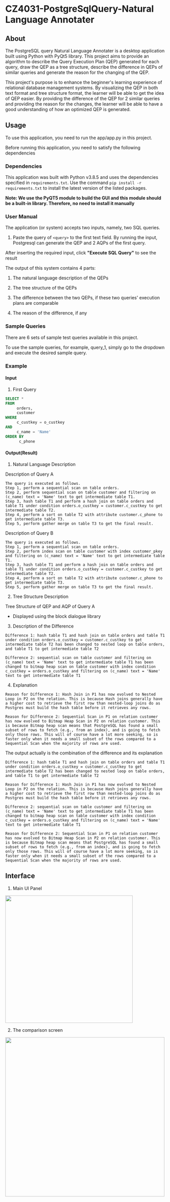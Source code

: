 # CZ4031-PostgreSqlQuery-Natural Language Annotater

## About

The PostgreSQL query Natural Language Annotater is a desktop application built using Python with PyQt5 library. This project aims to provide an algorithm to describe the Query Execution Plan (QEP) generated for each query, draw the QEP as a tree structure, describe the difference in QEPs of similar queries and generate the reason for the changing of the QEP.

This project's purpose is to enhance the beginner's learning experience of relational database management systems. By visualizing the QEP in both text format and tree structure format, the learner will be able to get the idea of QEP easier. By providing the difference of the QEP for 2 similar queries and providing the reason for the changes, the learner will be able to have a good understanding of how an optimized QEP is generated.


## Usage

To use this application, you need to run the app/app.py in this project.

Before running this application, you need to satisfy the following dependencies


### Dependencies

This application was built with Python v3.8.5 and uses the dependencies specified in `requirements.txt`. Use the command `pip install -r requirements.txt` to install the latest version of the listed packages.

**Note: We use the PyQT5 module to build the GUI and this module should be a built-in library. Therefore, no need to install it manually**

### User Manual

The application (or system) accepts two inputs, namely, two SQL queries.

1. Paste the query of `<query>` to the first text field. By running the input, Postgresql can generate the QEP and 2 AQPs of the first query.

After inserting the required input, click **"Execute SQL Query"** to see the result

The output of this system contains 4 parts:
1. The natural language description of the QEPs

2. The tree structure of the QEPs

3. The difference between the two QEPs, if these two queries' execution plans are comparable

4. The reason of the difference, if any

### Sample Queries

There are 6 sets of sample test queries available in this project.

To use the sample queries, for example, query_1, simply go to the dropdown and execute the desired sample query. 
### Example

#### Input
1. First Query

```sql
SELECT *
FROM 
     orders,
     customer
WHERE
     c_custkey = o_custkey
AND
     c_name = 'Name'
ORDER BY
      c_phone  
```

#### Output(Result)

1. Natural Language Description

Description of Query A
```
The query is executed as follows.
Step 1, perform a sequential scan on table orders.
Step 2, perform sequential scan on table customer and filtering on (c_name) text = 'Name' text to get intermediate table T1.
Step 3, hash table T1 and perform a hash join on table orders and table T1 under condition orders.o_custkey = customer.c_custkey to get intermediate table T2.
Step 4, perform a sort on table T2 with attribute customer.c_phone to get intermediate table T3.
Step 5, perform gather merge on table T3 to get the final result.
```

Description of Query B
```
The query is executed as follows.
Step 1, perform a sequential scan on table orders.
Step 2, perform index scan on table customer with index customer_pkey and filtering on (c_name) text = 'Name' text to get intermediate table T1.
Step 3, hash table T1 and perform a hash join on table orders and table T1 under condition orders.o_custkey = customer.c_custkey to get intermediate table T2.
Step 4, perform a sort on table T2 with attribute customer.c_phone to get intermediate table T3.
Step 5, perform gather merge on table T3 to get the final result.
```

2. Tree Structure Description

Tree Structure of QEP and AQP of Query A
- Displayed using the block dialogue library

3. Description of the Difference

```
Difference 1: hash table T1 and hash join on table orders and table T1 under condition orders.o_custkey = customer.c_custkey to get intermediate table T2 has been changed to nested loop on table orders, and table T1 to get intermediate table T2

Difference 2: sequential scan on table customer and filtering on (c_name) text = 'Name' text to get intermediate table T1 has been changed to bitmap heap scan on table customer with index condition c_custkey = orders.o_custkey and filtering on (c_name) text = 'Name' text to get intermediate table T1
```

4. Explanation

```
Reason for Difference 1: Hash Join in P1 has now evolved to Nested Loop in P2 on the relation. This is because Hash joins generally have a higher cost to retrieve the first row than nested-loop joins do as Postgres must build the hash table before it retrieves any rows. 

Reason for Difference 2: Sequential Scan in P1 on relation customer has now evolved to Bitmap Heap Scan in P2 on relation customer. This is because Bitmap heap scan means that PostgreSQL has found a small subset of rows to fetch (e.g., from an index), and is going to fetch only those rows. This will of course have a lot more seeking, so is faster only when it needs a small subset of the rows compared to a Sequential Scan when the majority of rows are used. 
```

The output actually is the combination of the difference and its explanation
```
Difference 1: hash table T1 and hash join on table orders and table T1 under condition orders.o_custkey = customer.c_custkey to get intermediate table T2 has been changed to nested loop on table orders, and table T1 to get intermediate table T2

Reason for Difference 1: Hash Join in P1 has now evolved to Nested Loop in P2 on the relation. This is because Hash joins generally have a higher cost to retrieve the first row than nested-loop joins do as Postgres must build the hash table before it retrieves any rows. 

Difference 2: sequential scan on table customer and filtering on (c_name) text = 'Name' text to get intermediate table T1 has been changed to bitmap heap scan on table customer with index condition c_custkey = orders.o_custkey and filtering on (c_name) text = 'Name' text to get intermediate table T1

Reason for Difference 2: Sequential Scan in P1 on relation customer has now evolved to Bitmap Heap Scan in P2 on relation customer. This is because Bitmap heap scan means that PostgreSQL has found a small subset of rows to fetch (e.g., from an index), and is going to fetch only those rows. This will of course have a lot more seeking, so is faster only when it needs a small subset of the rows compared to a Sequential Scan when the majority of rows are used. 
```

## Interface

1. Main UI Panel
<img src="https://github.com/SaintofBlood/CZ4031-Second_PR/assets/10234172/12162cf3-eab6-43e5-bcc4-f1ddb66957be" width="400px"/>

2. The comparison screen
<img src="https://github.com/SaintofBlood/CZ4031-Second_PR/assets/10234172/644749d8-cf20-474d-806d-3f580833ed48" width="500px"/>

